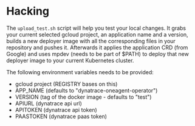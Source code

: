 # Hacking

The `upload_test.sh` script will help you test your local changes.
It grabs your current selected gcloud project, an application name and a version, builds a new deployer image with all the corresponding files in your repository and pushes it.
Afterwards it applies the application CRD (from Google) and uses mpdev (needs to be part of $PATH) to deploy that new deployer image to your current Kubernetes cluster.

The following environment variables needs to be provided:
* gcloud project (REGISTRY bases on this)
* APP_NAME (defaults to "dynatrace-oneagent-operator")
* VERSION (tag of the docker image - defaults to "test")
* APIURL (dynatrace api url)
* APITOKEN (dynatrace api token)
* PAASTOKEN (dynatrace paas token)
